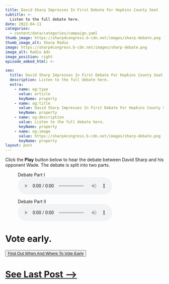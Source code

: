 ```yaml
---
title: David Sharp Impresses In First Debate For Hopkins County Seat
subtitle: >-
  Listen to the full debate here.
date: 2022-04-11
categories:
  - content/data/categories/campaign.yaml
thumb_image: https://sharp4congress.b-cdn.net/images/sharp-debate.png
thumb_image_alt: Sharp Radio
image: https://sharp4congress.b-cdn.net/images/sharp-debate.png
image_alt: Radio Ads
image_position: right
episode_embed_html: >-

seo:
  title: David Sharp Impresses In First Debate For Hopkins County Seat
  description: Listen to the full debate here.
  extra:
    - name: og:type
      value: article
      keyName: property
    - name: og:title
      value: David Sharp Impresses In First Debate For Hopkins County Seat
      keyName: property
    - name: og:description
      value: Listen to the full debate here.
      keyName: property
    - name: og:image
      value: https://sharp4congress.b-cdn.net/images/sharp-debate.png
      keyName: property
layout: post
---
```


Click the **Play** button below to hear the debate between David Sharp and his opponent Wade.
The debate is split into two parts.

<figure>
    <figcaption>Debate Part I</figcaption>
    <audio controls autoplay>
 <source src="/images/debate2.mp3" type="audio/mpeg">
 Your browser does not support the audio element.
</audio>
</figure>

<figure>
    <figcaption>Debate Part II</figcaption>
    <audio controls>
 <source src="/images/debate1.mp3" type="audio/mpeg">
 Your browser does not support the audio element.
</audio>
</figure>


# Vote early.

<button>[Find Out When And Where To Vote Early](/vote)</button>


# [See Last Post -->](/posts/radio-sharp)
